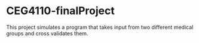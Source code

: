 # CEG4110-finalProject
This project simulates a program that takes input from two different medical groups and cross validates them.
